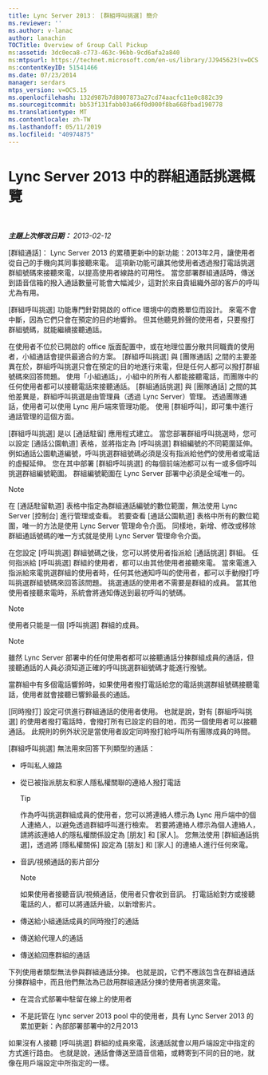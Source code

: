 ```yaml
---
title: Lync Server 2013： [群組呼叫挑選] 簡介
ms.reviewer: ''
ms.author: v-lanac
author: lanachin
TOCTitle: Overview of Group Call Pickup
ms:assetid: 3dc0eca8-c773-463c-96bb-9cd6afa2a840
ms:mtpsurl: https://technet.microsoft.com/en-us/library/JJ945623(v=OCS.15)
ms:contentKeyID: 51541466
ms.date: 07/23/2014
manager: serdars
mtps_version: v=OCS.15
ms.openlocfilehash: 132d987b7d8007873a27cd74aacfc11e0c882c39
ms.sourcegitcommit: bb53f131fabb03a66f0d000f8ba668fbad190778
ms.translationtype: MT
ms.contentlocale: zh-TW
ms.lasthandoff: 05/11/2019
ms.locfileid: "40974875"
---
```

<div data-xmlns="http://www.w3.org/1999/xhtml">

<div class="topic" data-xmlns="http://www.w3.org/1999/xhtml" data-msxsl="urn:schemas-microsoft-com:xslt" data-cs="http://msdn.microsoft.com/en-us/">

<div data-asp="http://msdn2.microsoft.com/asp">

# <a name="overview-of-group-call-pickup-in-lync-server-2013"></a>Lync Server 2013 中的群組通話挑選概覽

</div>

<div id="mainSection">

<div id="mainBody">

<span> </span>

_**主題上次修改日期：** 2013-02-12_

[群組通話]： Lync Server 2013 的累積更新中的新功能：2013年2月，讓使用者從自己的手機向其同事接聽來電。 這項新功能可讓其他使用者透過撥打電話挑選群組號碼來接聽來電，以提高使用者線路的可用性。 當您部署群組通話時，傳送到語音信箱的撥入通話數量可能會大幅減少，這對於來自貴組織外部的客戶的呼叫尤為有用。

[群組呼叫挑選] 功能專門針對開啟的 office 環境中的商務單位而設計。 來電不會中斷，因為它們只會在預定的目的地響鈴。 但其他聽見鈴聲的使用者，只要撥打群組號碼，就能繼續接聽通話。

在使用者不位於已開啟的 office 版面配置中，或在地理位置分散共同職責的使用者，小組通話會提供最適合的方案。 [群組呼叫挑選] 與 [團隊通話] 之間的主要差異在於，群組呼叫挑選只會在預定的目的地進行來電，但是任何人都可以撥打群組號碼來回答問題。 使用「小組通話」，小組中的所有人都能接聽電話，而團隊中的任何使用者都可以接聽電話來接聽通話。 [群組通話挑選] 與 [團隊通話] 之間的其他差異是，群組呼叫挑選是由管理員（透過 Lync Server）管理。 透過團隊通話，使用者可以使用 Lync 用戶端來管理功能。 使用 [群組呼叫]，即可集中進行通話管理的這個方面。

[群組呼叫挑選] 是以 [通話駐留] 應用程式建立。 當您部署群組呼叫挑選時，您可以設定 [通話公園軌道] 表格，並將指定為 [呼叫挑選] 群組編號的不同範圍延伸。 例如通話公園軌道編號，呼叫挑選群組號碼必須是沒有指派給他們的使用者或電話的虛擬延伸。 您在其中部署 [群組呼叫挑選] 的每個前端池都可以有一或多個呼叫挑選群組編號範圍。 群組編號範圍在 Lync Server 部署中必須是全域唯一的。

<div>


> [!NOTE]  
> 在 [通話駐留軌道] 表格中指定為群組通話編號的數位範圍，無法使用 Lync Server [控制台] 進行管理或查看。 若要查看 [通話公園軌道] 表格中所有的數位範圍，唯一的方法是使用 Lync Server 管理命令介面。 同樣地，新增、修改或移除群組通話號碼的唯一方式就是使用 Lync Server 管理命令介面。



</div>

在您設定 [呼叫挑選] 群組號碼之後，您可以將使用者指派給 [通話挑選] 群組。 任何指派給 [呼叫挑選] 群組的使用者，都可以由其他使用者接聽來電。 當來電進入指派給來電挑選群組的使用者時，任何其他通知呼叫的使用者，都可以手動撥打呼叫挑選群組號碼來回答該問題。 挑選通話的使用者不需要是群組的成員。 當其他使用者接聽來電時，系統會將通知傳送到最初呼叫的號碼。

<div>


> [!NOTE]  
> 使用者只能是一個 [呼叫挑選] 群組的成員。



</div>

<div>


> [!NOTE]  
> 雖然 Lync Server 部署中的任何使用者都可以接聽通話分揀群組成員的通話，但接聽通話的人員必須知道正確的呼叫挑選群組號碼才能進行撥號。



</div>

當群組中有多個電話響鈴時，如果使用者撥打電話給您的電話挑選群組號碼接聽電話，使用者就會接聽已響鈴最長的通話。

[同時撥打] 設定可供進行群組通話的使用者使用。 也就是說，對有 [群組呼叫挑選] 的使用者撥打電話時，會撥打所有已設定的目的地，而另一個使用者可以接聽通話。 此規則的例外狀況是當使用者設定同時撥打給呼叫所有團隊成員的時間。

[群組呼叫挑選] 無法用來回答下列類型的通話：

  - 呼叫私人線路

  - 從已被指派朋友和家人隱私權關聯的連絡人撥打電話
    
    <div>
    

    > [!TIP]  
    > 作為呼叫挑選群組成員的使用者，您可以將連絡人標示為 Lync 用戶端中的個人連絡人，以避免透過群組呼叫進行檢索。 若要將連絡人標示為個人連絡人，請將該連絡人的隱私權關係設定為 [朋友] 和 [家人]。 您無法使用 [群組通話挑選]，透過將 [隱私權關係] 設定為 [朋友] 和 [家人] 的連絡人進行任何來電。

    
    </div>

  - 音訊/視頻通話的影片部分
    
    <div>
    

    > [!NOTE]  
    > 如果使用者接聽音訊/視頻通話，使用者只會收到音訊。 打電話給對方或接聽電話的人，都可以將通話升級，以新增影片。

    
    </div>

  - 傳送給小組通話成員的同時撥打的通話

  - 傳送給代理人的通話

  - 傳送給回應群組的通話

下列使用者類型無法參與群組通話分揀。 也就是說，它們不應該包含在群組通話分揀群組中，而且他們無法為已啟用群組通話分揀的使用者挑選來電。

  - 在混合式部署中駐留在線上的使用者

  - 不是託管在 lync server 2013 pool 中的使用者，具有 Lync Server 2013 的累加更新：內部部署部署中的2月2013

如果沒有人接聽 [呼叫挑選] 群組的成員來電，該通話就會以用戶端設定中指定的方式進行路由。 也就是說，通話會傳送至語音信箱，或轉寄到不同的目的地，就像在用戶端設定中所指定的一樣。

</div>

<span> </span>

</div>

</div>

</div>


